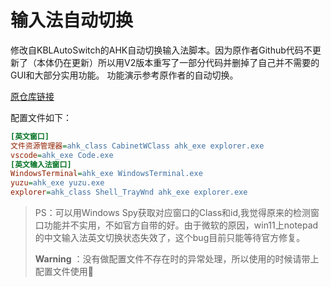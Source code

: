 # 输入法自动切换
修改自KBLAutoSwitch的AHK自动切换输入法脚本。因为原作者Github代码不更新了（本体仍在更新）所以用V2版本重写了一部分代码并删掉了自己并不需要的GUI和大部分实用功能。
功能演示参考原作者的自动切换。

[原仓库链接](https://github.com/flyinclouds/KBLAutoSwitch)

配置文件如下：
```ini
[英文窗口]
文件资源管理器=ahk_class CabinetWClass ahk_exe explorer.exe
vscode=ahk_exe Code.exe
[英文输入法窗口]
WindowsTerminal=ahk_exe WindowsTerminal.exe
yuzu=ahk_exe yuzu.exe
explorer=ahk_class Shell_TrayWnd ahk_exe explorer.exe
```
> PS：可以用Windows Spy获取对应窗口的Class和id,我觉得原来的检测窗口功能并不实用，不如官方自带的好。由于微软的原因，win11上notepad的中文输入法英文切换状态失效了，这个bug目前只能等待官方修复。
> 
> **Warning** ：没有做配置文件不存在时的异常处理，所以使用的时候请带上配置文件使用🤣
